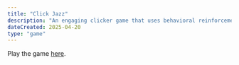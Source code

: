 ```yaml
---
title: "Click Jazz"
description: "An engaging clicker game that uses behavioral reinforcement techniques to keep players entertained and coming back for more."
dateCreated: 2025-04-20
type: "game"
---
```


Play the game [here](/click-jazz/index.html).